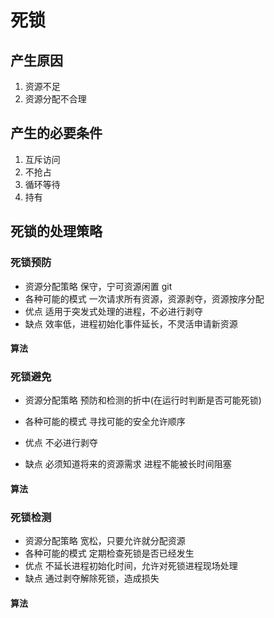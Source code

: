 # 死锁
## 产生原因
1. 资源不足
2. 资源分配不合理

## 产生的必要条件
1. 互斥访问
2. 不抢占
3. 循环等待
4. 持有

## 死锁的处理策略


### 死锁预防
- 资源分配策略
保守，宁可资源闲置
git
- 各种可能的模式
一次请求所有资源，资源剥夺，资源按序分配
- 优点
适用于突发式处理的进程，不必进行剥夺
- 缺点
效率低，进程初始化事件延长，不灵活申请新资源
#### 算法

### 死锁避免
- 资源分配策略
预防和检测的折中(在运行时判断是否可能死锁)

- 各种可能的模式
寻找可能的安全允许顺序
- 优点
不必进行剥夺
- 缺点
必须知道将来的资源需求
进程不能被长时间阻塞

#### 算法

### 死锁检测
- 资源分配策略
宽松，只要允许就分配资源
- 各种可能的模式
定期检查死锁是否已经发生
- 优点
不延长进程初始化时间，允许对死锁进程现场处理
- 缺点
通过剥夺解除死锁，造成损失
#### 算法


